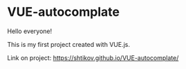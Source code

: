 # VUE-autocomplate

Hello everyone!

This is my first project created with VUE.js.

Link on project: https://shtikov.github.io/VUE-autocomplate/
